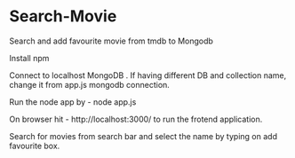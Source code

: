 # Search-Movie
Search and add favourite movie from tmdb to Mongodb

Install npm

Connect to localhost MongoDB . If having different DB and collection name, change it from app.js mongodb connection.

Run the node app by - node app.js

On browser hit - http://localhost:3000/ to run the frotend application.

Search for movies from search bar and select the name by typing on add favourite box. 
